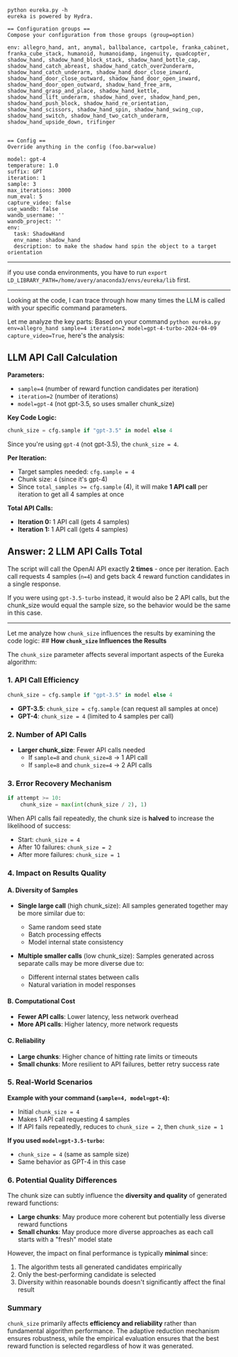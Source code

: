 ```commandline
python eureka.py -h
eureka is powered by Hydra.

== Configuration groups ==
Compose your configuration from those groups (group=option)

env: allegro_hand, ant, anymal, ballbalance, cartpole, franka_cabinet, franka_cube_stack, humanoid, humanoidamp, ingenuity, quadcopter, shadow_hand, shadow_hand_block_stack, shadow_hand_bottle_cap, shadow_hand_catch_abreast, shadow_hand_catch_over2underarm, shadow_hand_catch_underarm, shadow_hand_door_close_inward, shadow_hand_door_close_outward, shadow_hand_door_open_inward, shadow_hand_door_open_outward, shadow_hand_free_arm, shadow_hand_grasp_and_place, shadow_hand_kettle, shadow_hand_lift_underarm, shadow_hand_over, shadow_hand_pen, shadow_hand_push_block, shadow_hand_re_orientation, shadow_hand_scissors, shadow_hand_spin, shadow_hand_swing_cup, shadow_hand_switch, shadow_hand_two_catch_underarm, shadow_hand_upside_down, trifinger


== Config ==
Override anything in the config (foo.bar=value)

model: gpt-4
temperature: 1.0
suffix: GPT
iteration: 1
sample: 3
max_iterations: 3000
num_eval: 5
capture_video: false
use_wandb: false
wandb_username: ''
wandb_project: ''
env:
  task: ShadowHand
  env_name: shadow_hand
  description: to make the shadow hand spin the object to a target orientation

```

---

if you use conda environments, you have to run `export LD_LIBRARY_PATH=/home/avery/anaconda3/envs/eureka/lib` first.

---

Looking at the code, I can trace through how many times the LLM is called with your specific command parameters.

Let me analyze the key parts: Based on your command `python eureka.py env=allegro_hand sample=4 iteration=2 model=gpt-4-turbo-2024-04-09 capture_video=True`, here's the analysis:

## **LLM API Call Calculation**

**Parameters:**
- `sample=4` (number of reward function candidates per iteration)
- `iteration=2` (number of iterations)
- `model=gpt-4` (not gpt-3.5, so uses smaller chunk_size)

**Key Code Logic:**
```python
chunk_size = cfg.sample if "gpt-3.5" in model else 4
```

Since you're using `gpt-4` (not gpt-3.5), the `chunk_size = 4`.

**Per Iteration:**
- Target samples needed: `cfg.sample = 4`
- Chunk size: `4` (since it's gpt-4)
- Since `total_samples >= cfg.sample` (4), it will make **1 API call** per iteration to get all 4 samples at once

**Total API Calls:**
- **Iteration 0:** 1 API call (gets 4 samples)
- **Iteration 1:** 1 API call (gets 4 samples)

## **Answer: 2 LLM API Calls Total**

The script will call the OpenAI API exactly **2 times** - once per iteration. Each call requests 4 samples (`n=4`) and gets back 4 reward function candidates in a single response.

If you were using `gpt-3.5-turbo` instead, it would also be 2 API calls, but the chunk_size would equal the sample size, so the behavior would be the same in this case.



---

Let me analyze how `chunk_size` influences the results by examining the code logic: ## **How `chunk_size` Influences the Results**

The `chunk_size` parameter affects several important aspects of the Eureka algorithm:

### **1. API Call Efficiency**
```python
chunk_size = cfg.sample if "gpt-3.5" in model else 4
```

- **GPT-3.5**: `chunk_size = cfg.sample` (can request all samples at once)
- **GPT-4**: `chunk_size = 4` (limited to 4 samples per call)

### **2. Number of API Calls**
- **Larger chunk_size**: Fewer API calls needed
  - If `sample=8` and `chunk_size=8` → 1 API call
  - If `sample=8` and `chunk_size=4` → 2 API calls

### **3. Error Recovery Mechanism**
```python
if attempt >= 10:
    chunk_size = max(int(chunk_size / 2), 1)
```

When API calls fail repeatedly, the chunk size is **halved** to increase the likelihood of success:
- Start: `chunk_size = 4`
- After 10 failures: `chunk_size = 2`
- After more failures: `chunk_size = 1`

### **4. Impact on Results Quality**

#### **A. Diversity of Samples**
- **Single large call** (high chunk_size): All samples generated together may be more similar due to:
  - Same random seed state
  - Batch processing effects
  - Model internal state consistency

- **Multiple smaller calls** (low chunk_size): Samples generated across separate calls may be more diverse due to:
  - Different internal states between calls
  - Natural variation in model responses

#### **B. Computational Cost**
- **Fewer API calls**: Lower latency, less network overhead
- **More API calls**: Higher latency, more network requests

#### **C. Reliability**
- **Large chunks**: Higher chance of hitting rate limits or timeouts
- **Small chunks**: More resilient to API failures, better retry success rate

### **5. Real-World Scenarios**

**Example with your command (`sample=4, model=gpt-4`):**
- Initial `chunk_size = 4`
- Makes 1 API call requesting 4 samples
- If API fails repeatedly, reduces to `chunk_size = 2`, then `chunk_size = 1`

**If you used `model=gpt-3.5-turbo`:**
- `chunk_size = 4` (same as sample size)
- Same behavior as GPT-4 in this case

### **6. Potential Quality Differences**

The chunk size can subtly influence the **diversity and quality** of generated reward functions:

- **Large chunks**: May produce more coherent but potentially less diverse reward functions
- **Small chunks**: May produce more diverse approaches as each call starts with a "fresh" model state

However, the impact on final performance is typically **minimal** since:
1. The algorithm tests all generated candidates empirically
2. Only the best-performing candidate is selected
3. Diversity within reasonable bounds doesn't significantly affect the final result

### **Summary**
`chunk_size` primarily affects **efficiency and reliability** rather than fundamental algorithm performance. The adaptive reduction mechanism ensures robustness, while the empirical evaluation ensures that the best reward function is selected regardless of how it was generated.


